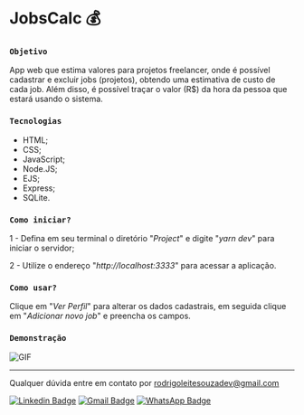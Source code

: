 # JobsCalc 💰

### `Objetivo`

App web que estima valores para projetos freelancer, onde é possível cadastrar e excluir jobs (projetos), obtendo uma estimativa de custo de cada job. Além disso, é possível traçar o valor (R$) da hora da pessoa que estará usando o sistema.

### `Tecnologias`

- HTML;
- CSS;
- JavaScript;
- Node.JS;
- EJS;
- Express;
- SQLite.

### `Como iniciar?`

1 - Defina em seu terminal o diretório "*Project*" e digite "*yarn dev*" para iniciar o servidor;

2 - Utilize o endereço "*http://localhost:3333*" para acessar a aplicação.

### `Como usar?`

Clique em "*Ver Perfil*" para alterar os dados cadastrais, em seguida clique em "*Adicionar novo job*" e preencha os campos.

### `Demonstração`

![GIF](https://i.imgur.com/2XZ2LbM.gif)

------------------------------------------------------------------

Qualquer dúvida entre em contato por <a href="mailto:rodrigoleitesouzadev@gmail.com?">rodrigoleitesouzadev@gmail.com</a>

 [![Linkedin Badge](https://img.shields.io/badge/-LinkedIn-blue?style=flat-square&logo=Linkedin&logoColor=white&link=https://www.linkedin.com/in/rodrigoleitesouzadev/)](https://www.linkedin.com/in/rodrigoleitesouzadev/)
[![Gmail Badge](https://img.shields.io/badge/-Gmail-c14438?style=flat-square&logo=Gmail&logoColor=white&link=mailto:rodrigoleitesouzadev@gmail.com)](mailto:rodrigoleitesouzadev@gmail.com)
[![WhatsApp Badge](https://img.shields.io/badge/WhatsApp-0DA204?style=flat-square&logo=whatsapp&logoColor=white)](https://wa.me/5521986715853)
